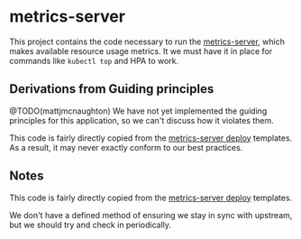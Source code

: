 # metrics-server

This project contains the code necessary to run the
[metrics-server](https://github.com/kubernetes-incubator/metrics-server), which
makes available resource usage metrics. It we must have it in place for commands
like `kubectl top` and HPA to work.

## Derivations from Guiding principles

@TODO(mattjmcnaughton) We have not yet implemented the guiding principles for
this application, so we can't discuss how it violates them.

This code is fairly directly copied from the [metrics-server
deploy](https://github.com/kubernetes-incubator/metrics-server/tree/master/deploy/1.8%2B) templates.
As a result, it may never exactly conform to our best practices.

## Notes

This code is fairly directly copied from the [metrics-server
deploy](https://github.com/kubernetes-incubator/metrics-server/tree/master/deploy/1.8%2B) templates.

We don't have a defined method of ensuring we stay in sync with upstream, but we
should try and check in periodically.
